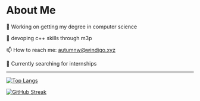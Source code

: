 # About Me

🔭 Working on getting my degree in computer science

🌱 devoping c++ skills through m3p

📫 How to reach me: autumnw@windigo.xyz

🙌 Currently searching for internships

---

[![Top Langs](https://github-readme-stats.vercel.app/api/top-langs/?username=autumnWindigo&theme=catppuccin_mocha)](https://github.com/anuraghazra/github-readme-stats)


[![GitHub Streak](https://github-readme-streak-stats.herokuapp.com?user=autumnWindigo&theme=catppuccin-mocha&mode=weekly)](https://git.io/streak-stats)
